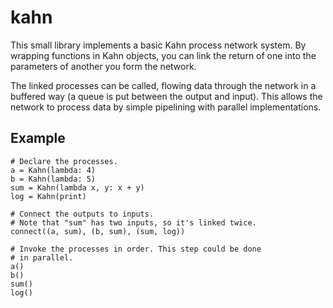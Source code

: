 kahn
====

This small library implements a basic Kahn process network system. By wrapping 
functions in Kahn objects, you can link the return of one into the parameters
of another you form the network.

The linked processes can be called, flowing data through the network in a
buffered way (a queue is put between the output and input). This allows the
network to process data by simple pipelining with parallel implementations.


Example
-------
    # Declare the processes.
    a = Kahn(lambda: 4)
    b = Kahn(lambda: 5)
    sum = Kahn(lambda x, y: x + y)
    log = Kahn(print)
    
    # Connect the outputs to inputs.
    # Note that "sum" has two inputs, so it's linked twice.
    connect((a, sum), (b, sum), (sum, log))
    
    # Invoke the processes in order. This step could be done
    # in parallel.
    a()
    b()
    sum()
    log()

